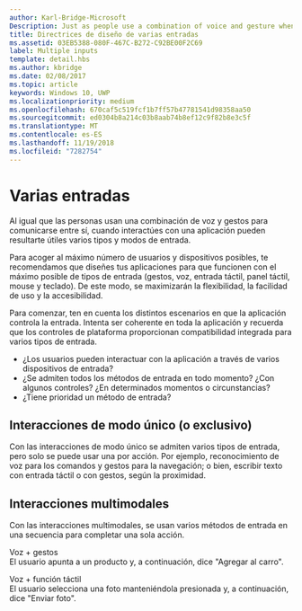 ```yaml
---
author: Karl-Bridge-Microsoft
Description: Just as people use a combination of voice and gesture when communicating with each other, multiple types and modes of input can also be useful when interacting with an app.
title: Directrices de diseño de varias entradas
ms.assetid: 03EB5388-080F-467C-B272-C92BE00F2C69
label: Multiple inputs
template: detail.hbs
ms.author: kbridge
ms.date: 02/08/2017
ms.topic: article
keywords: Windows 10, UWP
ms.localizationpriority: medium
ms.openlocfilehash: 670caf5c519fcf1b7ff57b47781541d98358aa50
ms.sourcegitcommit: ed0304b8a214c03b8aab74b8ef12c9f82b8e3c5f
ms.translationtype: MT
ms.contentlocale: es-ES
ms.lasthandoff: 11/19/2018
ms.locfileid: "7282754"
---
```

# <a name="multiple-inputs"></a>Varias entradas


Al igual que las personas usan una combinación de voz y gestos para comunicarse entre sí, cuando interactúes con una aplicación pueden resultarte útiles varios tipos y modos de entrada.


Para acoger al máximo número de usuarios y dispositivos posibles, te recomendamos que diseñes tus aplicaciones para que funcionen con el máximo posible de tipos de entrada (gestos, voz, entrada táctil, panel táctil, mouse y teclado). De este modo, se maximizarán la flexibilidad, la facilidad de uso y la accesibilidad.

Para comenzar, ten en cuenta los distintos escenarios en que la aplicación controla la entrada. Intenta ser coherente en toda la aplicación y recuerda que los controles de plataforma proporcionan compatibilidad integrada para varios tipos de entrada.

-   ¿Los usuarios pueden interactuar con la aplicación a través de varios dispositivos de entrada?
-   ¿Se admiten todos los métodos de entrada en todo momento? ¿Con algunos controles? ¿En determinados momentos o circunstancias?
-   ¿Tiene prioridad un método de entrada?

## <a name="single-or-exclusive-mode-interactions"></a>Interacciones de modo único (o exclusivo)


Con las interacciones de modo único se admiten varios tipos de entrada, pero solo se puede usar una por acción. Por ejemplo, reconocimiento de voz para los comandos y gestos para la navegación; o bien, escribir texto con entrada táctil o con gestos, según la proximidad.

## <a name="multimodal-interactions"></a>Interacciones multimodales

Con las interacciones multimodales, se usan varios métodos de entrada en una secuencia para completar una sola acción.

Voz + gestos  
El usuario apunta a un producto y, a continuación, dice "Agregar al carro".

Voz + función táctil  
El usuario selecciona una foto manteniéndola presionada y, a continuación, dice "Enviar foto".



